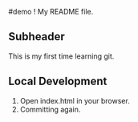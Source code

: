 #demo
!
My README file.


## Subheader


This is my first time learning git.

## Local Development

1. Open index.html in your browser.
2. Committing again.